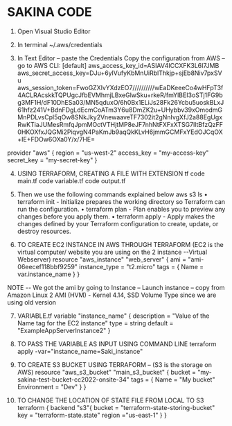 # SAKINA CODE
1. Open Visual Studio Editor
2. In terminal 
~/.aws/credentials


3. In Text Editor –  paste the Credentials 
Copy the configuration from AWS – go to AWS CLI:
[default]
aws_access_key_id=ASIAV4ICCXFK3L6I7JMB
aws_secret_access_key=DJu+6ylVufyKbMnUiRblThkjp+sjEb8Niv7pxSVu
aws_session_token=FwoGZXIvYXdzEO7//////////wEaDKeeeCo4wHFpT3f4ACLRAcskkTQPUgcJfbEVMhmjLBxeGlwSku+rkeR/fmYlBEI3oSTj1FG9bg3MF1H/dF10DhESa03/MN5qduxO/6h0Bx1ELiJs28Fk26Ycbu5uoskBLxJ61hfz241V+BdnFDgLdEcmCoATm3Y6u8DmZK2u+UHybbv39xOmodmGMnPDLvsCpl5qOw8SNkJky2VnewaaveTF7302it2gNnIvgXfJ2a88EgUgxRwKTiaJUMesRmfqJpmMOctVTHjtMP8eJF7nhNtFXFxXTSG7lltBfzQzFF0HKOXfxJQGMi2PiqvgN4PaKmJb9aqQkKLvH6jmmGCMFxYEdOJCqOX+IE+FDOw6OXa0Y/x/7HE=


provider "aws" { region = "us-west-2" access_key = "my-access-key" secret_key = "my-secret-key" }


4. USING TERRAFORM, CREATING A FILE WITH EXTENSION tf
code main.tf
code variable.tf
code output.tf


5. Then we use the following commands explained below
aws s3 ls
•	terraform init - Initialize prepares the working directory so Terraform can run the configuration.
•	terraform plan - Plan enables you to preview any changes before you apply them.
•	terraform apply - Apply makes the changes defined by your Terraform configuration to create, update, or destroy resources.


6. TO CREATE EC2 INSTANCE IN AWS THROUGH TERRAFORM (EC2 is the virtual computer/ website you are using on the 2 instance --Virtual Webserver)
resource "aws_instance" "web_server" {
  ami          = "ami-06eecef118bbf9259"
  instance_type = "t2.micro"
  tags = {
    Name = var.instance_name
  }
}

NOTE -- We got the ami by going to Instance – Launch instance – copy from Amazon Linux 2 AMI (HVM) - Kernel 4.14, SSD Volume Type since we are using old version



7. VARIABLE.tf
variable "instance_name" {
  description = "Value of the Name tag for the EC2 instance"
  type        = string
  default     = "ExampleAppServerInstance2"
}

8. TO PASS THE VARIABLE AS INPUT USING COMMAND LINE
terraform apply -var="instance_name=Saki_instance"


9. TO CREATE S3 BUCKET USING TERRAFORM – (S3 is the storage on AWS)
resource "aws_s3_bucket" "main_s3_bucket" {
  bucket = "my-sakina-test-bucket-cc2022-onsite-34"
  tags = {
    Name        = "My bucket"
    Environment = "Dev"
  }
}


10. TO CHANGE THE LOCATION OF STATE FILE FROM LOCAL TO S3
terraform {
backend "s3"{
bucket = "terraform-state-storing-bucket"
key = "terraform-state.state"
region ="us-east-1"
}
}


